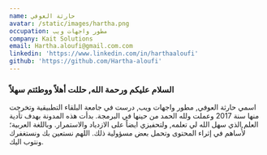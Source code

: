 ```yaml
---
name: حارثة العوفي
avatar: /static/images/hartha.png
occupation: مطور واجهات ويب
company: Kait Solutions
email: Hartha.aloufi@gmail.com.com
linkedin: 'https://www.linkedin.com/in/harthaaloufi'
github: 'https://github.com/Hartha-aloufi'
---
```


### السلام عليكم ورحمة الله, حللت أهلاً ووطئتم سهلاً

اسمي حارثة العوفي, مطور واجهات ويب, درست في جامعة البلقاء التطبيقية وتخرجت منها سنة 2017 وعملت ولله الحمد من حينها في البرمجة.
بدأت هذه المدونة بهدف تأدية العلم الذي سهل الله لي تعلمه, ولتحفيزي ايضاً على الازدياد والاستمرار. وباللغة العربية؛ لأُساهم في إثراء المحتوى وتحمل بعض  مسؤولية ذلك.
اللهم نستعين بك ونستغفرك ونتوب اليك.
